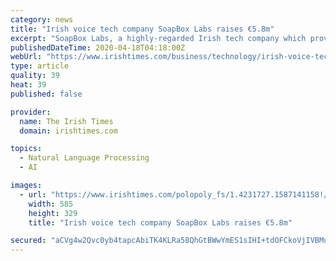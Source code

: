 ```yaml
---
category: news
title: "Irish voice tech company SoapBox Labs raises €5.8m"
excerpt: "SoapBox Labs, a highly-regarded Irish tech company which provides speech-recognition technology for children, has raised €5.8 million to bring total investment secured to date to €10.2 million. The company intends to use the money to significantly scale the company after spending many years developing its ground-breaking technology."
publishedDateTime: 2020-04-18T04:18:00Z
webUrl: "https://www.irishtimes.com/business/technology/irish-voice-tech-company-soapbox-labs-raises-5-8m-1.4231728"
type: article
quality: 39
heat: 39
published: false

provider:
  name: The Irish Times
  domain: irishtimes.com

topics:
  - Natural Language Processing
  - AI

images:
  - url: "https://www.irishtimes.com/polopoly_fs/1.4231727.1587141158!/image/image.jpg"
    width: 585
    height: 329
    title: "Irish voice tech company SoapBox Labs raises €5.8m"

secured: "aCVg4w2Qvc0yb4tapcAbiTK4KLRa58QhGtBWwYmES1sIHI+tdOFCkoVjIVBMuIdcb9HcTrVUoVj7mUilLlsunAuFSFNEE+CeBsZJA7MLnevB6gleGGVHRdjF72ASnDuuUlkyrA0qBN4XRe7n7q0wKydy23yEmNpx4Ceyttc3GEWf/j730T/hj7Qnysl3KeV7pNFfHanMjapEj3IDZrkfzy2AF7p3pNEDk3taF8xIVecTb7z8mh3RWzH2iJl9gpxyB9uywvntRTNbSjADLvv+A+CEs+knzTxB1C3DeqySXtLuO31j7W3GQlcZDCWd7Mc7czyxjdms5m6YCrFndkmc23ly2CtqrrvtBzD16wMoEErp913XnJbcibiLkKVHdQ5cFInozLZXYg96c/dqpw8svks+h4Mf8w9queVO8O9mCVOgU24y8ixaUkp2n1n7mLdNfpKtpzhhH/ciTSMYdf8Y0MtsMKiLGp7EoD1tYptTScc=;Dpr0nb9hrJk8Ah3EkOmqwg=="
---
```


